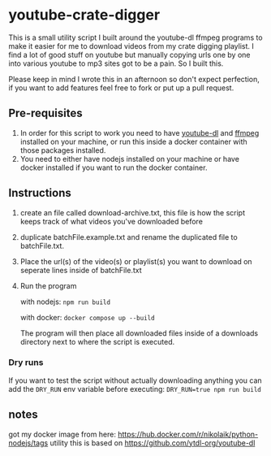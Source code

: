 # youtube-crate-digger

This is a small utility script I built around the youtube-dl ffmpeg programs to make it easier for me to download videos from my crate digging playlist. I find a lot of good stuff on youtube but manually copying urls one by one into various youtube to mp3 sites got to be a pain. So I built this.

Please keep in mind I wrote this in an afternoon so don't expect perfection, if you want to add features feel free to fork or put up a pull request.

## Pre-requisites

1. In order for this script to work you need to have [youtube-dl](https://github.com/ytdl-org/youtube-dl) and [ffmpeg](https://www.ffmpeg.org/) installed on your machine, or run this inside a docker container with those packages installed.
2. You need to either have nodejs installed on your machine or have docker installed if you want to run the docker container.

## Instructions

1. create an file called download-archive.txt, this file is how the script keeps track of what videos you've downloaded before
2. duplicate batchFile.example.txt and rename the duplicated file to batchFile.txt.
3. Place the url(s) of the video(s) or playlist(s) you want to download on seperate lines inside of batchFile.txt
4. Run the program

   with nodejs: `npm run build`

   with docker: `docker compose up --build`

   The program will then place all downloaded files inside of a downloads directory next to where the script is executed.

### Dry runs

If you want to test the script without actually downloading anything you can add the `DRY_RUN` env variable before executing: `DRY_RUN=true npm run build`

## notes

got my docker image from here: <https://hub.docker.com/r/nikolaik/python-nodejs/tags>
utility this is based on <https://github.com/ytdl-org/youtube-dl>
